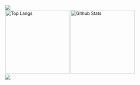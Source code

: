 <img src="https://capsule-render.vercel.app/api?type=waving&color=BDBDC8&height=150&section=header" />

<div>
  <img height= 205 src="https://github-readme-stats.vercel.app/api/top-langs/?username=majh02&layout=compact" alt="Top Langs">
  <img height= 205 src="https://github-readme-stats.vercel.app/api?username=majh02" alt="Github Stats"/>
</div>

<img src="https://capsule-render.vercel.app/api?type=waving&color=BDBDC8&height=150&section=footer" />
